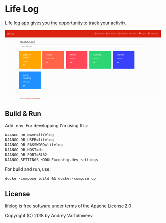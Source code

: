 # Life Log

Life log app gives you the opportunity to track your activity.

![Screenshot](screenshot.png)

## Build & Run

Add .env. For developping I'm using this:

    DJANGO_DB_NAME=lifelog
    DJANGO_DB_USER=lifelog
    DJANGO_DB_PASSWORD=lifelog
    DJANGO_DB_HOST=db
    DJANGO_DB_PORT=5432
    DJANGO_SETTINGS_MODULE=config.dev_settings

For build and run, use:

    docker-compose build && docker-compose up

## License

lifelog is free software under terms of the Apache License 2.0

Copyright (C) 2018 by Andrey Varfolomeev
